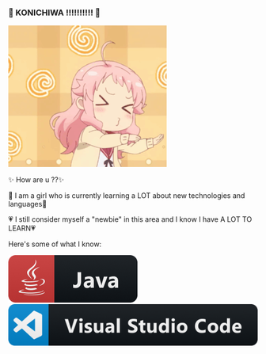 ### 📣 KONICHIWA ‼️‼️‼️‼️‼️ 👋

![Name](https://github.com/jamillyvictoria/jamillyvictoria/blob/master/images/83a8109108991aba8d33375d031199f7259a892dr1-420-376_00.gif?raw=true)

✨ How are u ??✨

🍄 I am  a girl who is currently learning a LOT about new technologies and languages🍄

💗 I still consider myself a "newbie" in this area and I know I have A LOT TO LEARN💗

Here's some of what I know:

![Name](https://github.com/jamillyvictoria/jamillyvictoria/blob/master/images/icons/java.png?raw=true)
![Name](https://github.com/jamillyvictoria/jamillyvictoria/blob/master/images/icons/visualstudio_code.png?raw=true)
